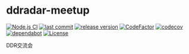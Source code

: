 # ddradar-meetup

[![Node.js CI](https://github.com/ddradar/meetup/workflows/Node.js%20CI/badge.svg "Node.js CI")](https://github.com/ddradar/meetup/actions?query=workflow%3A%22Node.js+CI%22)
[![last commit](https://img.shields.io/github/last-commit/ddradar/meetup "last commit")](https://github.com/ddradar/meetup/commits/master)
[![release version](https://img.shields.io/github/v/release/ddradar/meetup?sort=semver "release version")](https://github.com/ddradar/meetup/releases)
[![CodeFactor](https://www.codefactor.io/repository/github/ddradar/meetup/badge "CodeFactor")](https://www.codefactor.io/repository/github/ddradar/meetup)
[![codecov](https://codecov.io/gh/ddradar/meetup/branch/master/graph/badge.svg "codecov")](https://codecov.io/gh/ddradar/meetup)
[![dependabot](https://img.shields.io/static/v1?label=dependabot&message=enabled&color=green&logo=dependabot "dependabot")](https://github.com/ddradar/meetup/network/updates)
[![License](https://img.shields.io/github/license/ddradar/meetup)](LICENSE)

DDR交流会
